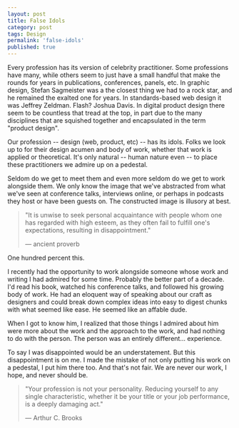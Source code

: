 ```yaml
---
layout: post
title: False Idols
category: post
tags: Design
permalink: 'false-idols'
published: true
---
```


Every profession has its version of celebrity practitioner. Some professions have many, while others seem to just have a small handful that make the rounds for years in publications, conferences, panels, etc. In graphic design, Stefan Sagmeister was a the closest thing we had to a rock star, and he remained the exalted one for years. In standards-based web design it was Jeffrey Zeldman. Flash? Joshua Davis. In digital product design there seem to be countless that tread at the top, in part due to the many disciplines that are squished together and encapsulated in the term "product design".

Our profession -- design (web, product, etc) -- has its idols. Folks we look up to for their design acumen and body of work, whether that work is applied or theoretical. It's only natural -- human nature even -- to place these practitioners we admire up on a pedestal.

Seldom do we get to meet them and even more seldom do we get to work alongside them. We only know the image that we've abstracted from what we've seen at conference talks, interviews online, or perhaps in podcasts they host or have been guests on. The constructed image is illusory at best.

<blockquote cite="" class="border-l-4 border-[#fff] pl-10 my-10">
    <p class="-indent-[.525rem]">"It is unwise to seek personal acquaintance with people whom one has regarded with high esteem, as they often fail to fulfill one's expectations, resulting in disappointment."</p>
<footer class="text-[#999]">— ancient proverb</footer> 
</blockquote>

One hundred percent this.

I recently had the opportunity to work alongside someone whose work and writing I had admired for some time. Probably the better part of a decade. I'd read his book, watched his conference talks, and followed his growing body of work. He had an eloquent way of speaking about our craft as designers and could break down complex ideas into easy to digest chunks with what seemed like ease. He seemed like an affable dude. 

When I got to know him, I realized that those things I admired about him were more about the work and the approach to the work, and had nothing to do with the person. The person was an entirely different... experience.

To say I was disappointed would be an understatement. But this disappointment is on me. I made the mistake of not only putting his work on a pedestal, I put him there too. And that's not fair. We are never our work, I hope, and never should be.

<blockquote cite="" class="border-l-4 border-[#fff] pl-10 my-10">
    <p class="-indent-[.525rem]">"Your profession is not your personality. Reducing yourself to any single characteristic, whether it be your title or your job performance, is a deeply damaging act."</p>
<footer class="text-[#999]">— Arthur C. Brooks</footer> 
</blockquote>